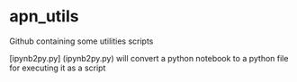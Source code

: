 # apn_utils
Github containing some utilities scripts 

[ipynb2py.py] (ipynb2py.py) will convert a python notebook to a python file for executing it as a script
